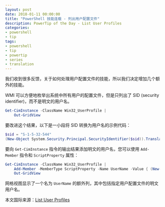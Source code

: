 ```yaml
---
layout: post
date: 2018-01-11 00:00:00
title: "PowerShell 技能连载 - 列出用户配置文件"
description: PowerTip of the Day - List User Profiles
categories:
- powershell
- tip
tags:
- powershell
- tip
- powertip
- series
- translation
---
```

我们收到很多反馈，关于如何处理用户配置文件的技能，所以我们决定增加几个额外的技能。

WMI 可以方便地枚举出系统中所有用户的配置文件，但是只列出了 SID (security identifier)，而不是明文的用户名。

```powershell
Get-CimInstance -ClassName Win32_UserProfile |
    Out-GridView
```

要改进这个结果，以下是一小段将 SID 转换为用户名的示例代码：

```powershell
$sid = "S-1-5-32-544"
(New-Object System.Security.Principal.SecurityIdentifier($sid)).Translate([System.Security.Principal.NTAccount]).Value
```

要向 `Get-CimInstance` 指令的输出结果添加明文的用户名，您可以使用 `Add-Member` 指令和 `ScriptProperty` 属性：

```powershell
Get-CimInstance -ClassName Win32_UserProfile |
    Add-Member -MemberType ScriptProperty -Name UserName -Value { (New-Object System.Security.Principal.SecurityIdentifier($this.Sid)).Translate([System.Security.Principal.NTAccount]).Value } -PassThru |
    Out-GridView
```

网格视图显示了一个名为 `UserName` 的额外列，其中包括指定用户配置文件的明文用户名。

<!--more-->
本文国际来源：[List User Profiles](http://community.idera.com/powershell/powertips/b/tips/posts/list-user-profiles)
